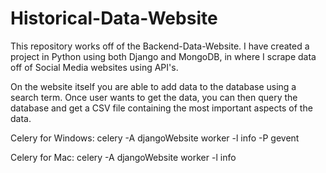 # Historical-Data-Website

This repository works off of the Backend-Data-Website. I have created a project in Python using both Django and MongoDB, 
in where I scrape data off of Social Media websites using API's.

On the website itself you are able to add data to the database using a search term. 
Once user wants to get the data, you can then query the database and get a CSV file containing the most important aspects of the data. 

Celery for Windows:
celery -A djangoWebsite worker -l info -P gevent

Celery for Mac:
celery -A djangoWebsite worker -l info
